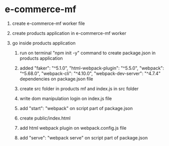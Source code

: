 # e-commerce-mf

1. create e-commerce-mf worker file

2. create products application in e-commerce-mf worker

3. go inside products application

   1. run on terminal "npm init -y" command to create package.json in products application

   2. added "faker": "^5.1.0", "html-webpack-plugin": "^5.5.0", "webpack": "^5.68.0", "webpack-cli": "^4.10.0", "webpack-dev-server": "^4.7.4" dependencies on package.json file

   3. create src folder in products mf and index.js in src folder

   4. write dom manipulation login on index.js file

   5. add "start": "webpack" on script part of package.json

   6. create public/index.html

   7. add html webpack plugin on webpack.config.js file

   8. add "serve": "webpack serve" on script part of package.json
